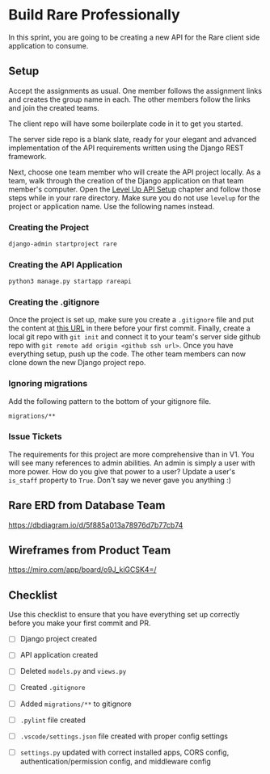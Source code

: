 # Build Rare Professionally

In this sprint, you are going to be creating a new API for the Rare client side application to consume.

## Setup

Accept the assignments as usual. One member follows the assignment links and creates the group name in each. The other members follow the links and join the created teams.

The client repo will have some boilerplate code in it to get you started.

The server side repo is a blank slate, ready for your elegant and advanced implementation of the API requirements written using the Django REST framework.

Next, choose one team member who will create the API project locally. As a team, walk through the creation of the Django application on that team member's computer. Open the [Level Up API Setup](./DRF_INSTALLS.md) chapter and follow those steps while in your rare directory. Make sure you do not use `levelup` for the project or application name. Use the following names instead.

### Creating the Project

```sh
django-admin startproject rare
```

### Creating the API Application

```sh
python3 manage.py startapp rareapi
```

### Creating the .gitignore

Once the project is set up, make sure you create a `.gitignore` file and put the content at [this URL](https://www.toptal.com/developers/gitignore/api/django) in there before your first commit. Finally, create a local git repo with `git init` and connect it to your team's server side github repo with `git remote add origin <github ssh url>`. Once you have everything setup, push up the code. The other team members can now clone down the new Django project repo.

### Ignoring migrations

Add the following pattern to the bottom of your gitignore file.

```txt
migrations/**
```

### Issue Tickets
The requirements for this project are more comprehensive than in V1. You will see many references to admin abilities. An admin is simply a user with more power. How do you give that power to a user? Update a user's `is_staff` property to `True`. Don't say we never gave you anything :)

## Rare ERD from Database Team

https://dbdiagram.io/d/5f885a013a78976d7b77cb74

## Wireframes from Product Team

https://miro.com/app/board/o9J_kiGCSK4=/

## Checklist

Use this checklist to ensure that you have everything set up correctly before you make your first commit and PR.

- [ ] Django project created
- [ ] API application created
- [ ] Deleted `models.py` and `views.py`
- [ ] Created `.gitignore`
- [ ] Added `migrations/**` to gitignore
- [ ] `.pylint` file created
- [ ] `.vscode/settings.json` file created with proper config settings
- [ ] `settings.py` updated with correct installed apps, CORS config, authentication/permission config, and middleware config


